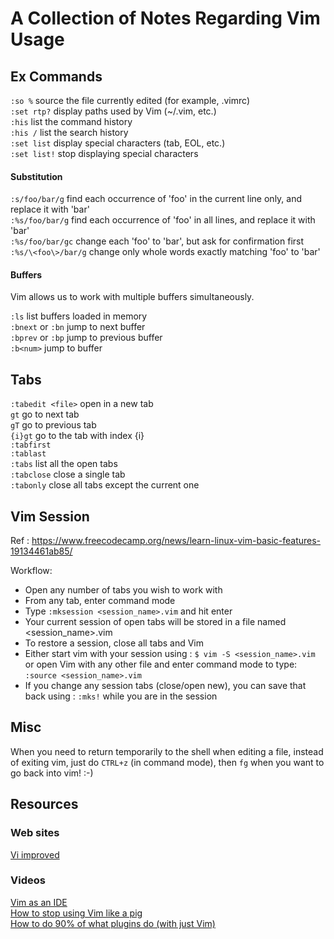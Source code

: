 # A Collection of Notes Regarding Vim Usage

## Ex Commands

`:so %` source the file currently edited (for example, .vimrc)  
`:set rtp?` display paths used by Vim (~/.vim, etc.)  
`:his` list the command history  
`:his /` list the search history  
`:set list` display special characters (tab, EOL, etc.)  
`:set list!` stop displaying special characters  

#### Substitution

`:s/foo/bar/g` find each occurrence of 'foo' in the current line only, and replace it with 'bar'  
`:%s/foo/bar/g` find each occurrence of 'foo' in all lines, and replace it with 'bar'  
`:%s/foo/bar/gc` change each 'foo' to 'bar', but ask for confirmation first  
`:%s/\<foo\>/bar/g` change only whole words exactly matching 'foo' to 'bar'  

#### Buffers

Vim allows us to work with multiple buffers simultaneously.

`:ls` list buffers loaded in memory  
`:bnext` or `:bn` jump to next buffer  
`:bprev` or `:bp` jump to previous buffer  
`:b<num>` jump to buffer <num>

## Tabs

`:tabedit <file>` open <file> in a new tab  
`gt` go to next tab  
`gT` go to previous tab  
`{i}gt` go to the tab with index {i}  
`:tabfirst`  
`:tablast`  
`:tabs` list all the open tabs  
`:tabclose` close a single tab  
`:tabonly` close all tabs except the current one  

## Vim Session

Ref : https://www.freecodecamp.org/news/learn-linux-vim-basic-features-19134461ab85/

Workflow:
* Open any number of tabs you wish to work with
* From any tab, enter command mode
* Type `:mksession <session_name>.vim` and hit enter
* Your current session of open tabs will be stored in a file named <session_name>.vim
* To restore a session, close all tabs and Vim
* Either start vim with your session using : `$ vim -S <session_name>.vim` or open Vim with any other file and enter command mode to type: `:source <session_name>.vim` 
* If you change any session tabs (close/open new), you can save that back using : `:mks!` while you are in the session

## Misc

When you need to return temporarily to the shell when editing a file, instead of exiting vim, just do `CTRL+z` (in command mode), then `fg` when you want to go back into vim! :-)

## Resources

### Web sites

[Vi improved](https://www.vi-improved.org)

### Videos

[Vim as an IDE](https://www.youtube.com/watch?v=Gs1VDYnS-Ac)  
[How to stop using Vim like a pig](https://www.youtube.com/watch?v=D2B3YI_d6HA)  
[How to do 90% of what plugins do (with just Vim)](https://www.youtube.com/watch?v=XA2WjJbmmoM&t=3s)

